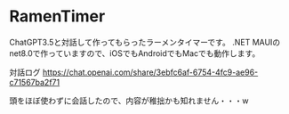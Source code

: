 # RamenTimer
ChatGPT3.5と対話して作ってもらったラーメンタイマーです。
.NET MAUIのnet8.0で作っていますので、iOSでもAndroidでもMacでも動作します。

対話ログ
https://chat.openai.com/share/3ebfc6af-6754-4fc9-ae96-c71567ba2f71

頭をほぼ使わずに会話したので、内容が稚拙かも知れません・・・w
